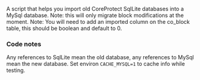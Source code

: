 A script that helps you import old CoreProtect SqlLite databases into a MySql database.
Note: this will only migrate block modifications at the moment.
Note: You will need to add an imported column on the co_block table, this should be boolean and default to 0.

### Code notes
Any references to SqlLite mean the old database, any references to MySql mean the new database.
Set environ `CACHE_MYSQL=1` to cache info while testing.